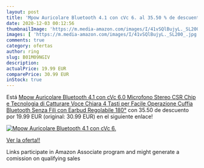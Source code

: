 ```yaml
---
layout: post
title: 'Mpow Auricolare Bluetooth 4.1 con cVc 6. al 35.50 % de descuento'
date: 2020-12-03 00:12:56
thumbnailImage: 'https://m.media-amazon.com/images/I/41vSQlBujyL._SL200_.jpg'
images: [ 'https://m.media-amazon.com/images/I/41vSQlBujyL._SL200_.jpg' ]
comments: true
category: ofertas
author: ring
slug: B01M09NGIV
description:
actualPrice: 19.99 EUR
comparePrice: 30.99 EUR
inStock: true
---
```


Está [Mpow Auricolare Bluetooth 4.1 con cVc 6.0 Microfono Stereo  CSR Chip e Tecnologia di Catturare Voce Chiara  4 Tasti per Facile Operazione  Cuffia Bluetooth Senza Fili con Earbud Regolabile 180°](https://www.amazon.it/dp/B01M09NGIV/?tag=tolees00-21) con 35.50 de descuento por 19.99 EUR (original: 30.99 EUR) en el siguiente enlace!

[![Mpow Auricolare Bluetooth 4.1 con cVc 6.](https://m.media-amazon.com/images/I/41vSQlBujyL._SL200_.jpg)](https://www.amazon.it/dp/B01M09NGIV/?tag=tolees00-21)

[Ver la oferta!!](https://www.amazon.it/dp/B01M09NGIV/?tag=tolees00-21)

Links participate in Amazon Associate program and might generate a comission on qualifying sales



